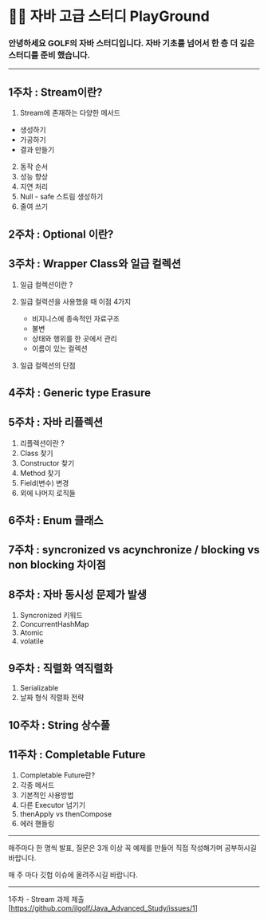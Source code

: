 # 👨‍💻 자바 고급 스터디 PlayGround

### 안녕하세요 GOLF의 자바 스터디입니다. 자바 기초를 넘어서 한 층 더 깊은 스터디를 준비 했습니다.

--------------------------------------------------------------------------------------------------

## 1주차 : Stream이란? 

1. Stream에 존재하는 다양한 메서드

  - 생성하기
  - 가공하기
  - 결과 만들기

2. 동작 순서
3. 성능 향상
3. 지연 처리
4. Null - safe 스트림 생성하기
5. 줄여 쓰기

## 2주차 : Optional 이란?

## 3주차 : Wrapper Class와 일급 컬렉션

1. 일급 컬렉션이란 ?

2. 일급 컬력션을 사용했을 때 이점 4가지

   - 비지니스에 종속적인 자료구조
   - 불변
   - 상태와 행위를 한 곳에서 관리
   - 이름이 있는 컬렉션
   
3. 일급 컬렉션의 단점

## 4주차 : Generic type Erasure

## 5주차 : 자바 리플렉션

1. 리플렉션이란 ?
2. Class 찾기
3. Constructor 찾기
4. Method 찾기
5. Field(변수) 변경
6. 외에 나머지 로직들 

## 6주차 : Enum 클래스

## 7주차 : syncronized vs acynchronize / blocking vs non blocking 차이점

## 8주차 : 자바 동시성 문제가 발생

1. Syncronized 키워드
2. ConcurrentHashMap
3. Atomic
4. volatile

## 9주차 : 직렬화 역직렬화

1. Serializable
2. 날짜 형식 직렬화 전략

## 10주차 : String 상수풀

## 11주차 : Completable Future

1. Completable Future란?
2. 각종 메서드
3. 기본적인 사용방법
4. 다른 Executor 넘기기
5. thenApply vs thenCompose
6. 에러 핸들링

--------------------------------------------------------------------------------------

매주마다 한 명씩 발표, 질문은 3개 이상 꼭 예제를 만들어 직접 작성해가며 공부하시길 바랍니다.

매 주 마다 깃헙 이슈에 올려주시길 바랍니다.

--------------------------------------------------------------------------------------


1주차 - Stream 과제 제출[https://github.com/ilgolf/Java_Advanced_Study/issues/1]
